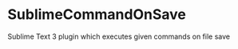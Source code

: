 SublimeCommandOnSave
====================

Sublime Text 3 plugin which executes given commands on file save
